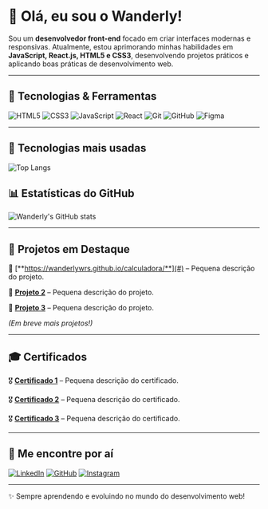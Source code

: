 # 👋 Olá, eu sou o Wanderly!

Sou um **desenvolvedor front-end** focado em criar interfaces modernas e responsivas. Atualmente, estou aprimorando minhas habilidades em **JavaScript, React.js, HTML5 e CSS3**, desenvolvendo projetos práticos e aplicando boas práticas de desenvolvimento web.

---

## 🚀 Tecnologias & Ferramentas

![HTML5](https://img.shields.io/badge/HTML5-%23E34F26.svg?style=for-the-badge&logo=html5&logoColor=white)
![CSS3](https://img.shields.io/badge/CSS3-%231572B6.svg?style=for-the-badge&logo=css3&logoColor=white)
![JavaScript](https://img.shields.io/badge/JavaScript-%23F7DF1E.svg?style=for-the-badge&logo=javascript&logoColor=black)
![React](https://img.shields.io/badge/React-%2320232a.svg?style=for-the-badge&logo=react&logoColor=%2361DAFB)
![Git](https://img.shields.io/badge/Git-%23F05033.svg?style=for-the-badge&logo=git&logoColor=white)
![GitHub](https://img.shields.io/badge/GitHub-%23121011.svg?style=for-the-badge&logo=github&logoColor=white)
![Figma](https://img.shields.io/badge/Figma-%23F24E1E.svg?style=for-the-badge&logo=figma&logoColor=white)

---
## 🚀 Tecnologias mais usadas  
![Top Langs](https://github-readme-stats.vercel.app/api/top-langs/?username=wanderlywrs&layout=compact&theme=radical)
## 📊 Estatísticas do GitHub  
![Wanderly's GitHub stats](https://github-readme-stats.vercel.app/api?username=wanderlywrs&show_icons=true&theme=radical)

---

## 📌 Projetos em Destaque

🔹 [**https://wanderlywrs.github.io/calculadora/**](#) – Pequena descrição do projeto.

🔹 [**Projeto 2**](#) – Pequena descrição do projeto.

🔹 [**Projeto 3**](#) – Pequena descrição do projeto.

_(Em breve mais projetos!)_

---

## 🎓 Certificados

🎖️ [**Certificado 1**](#) – Pequena descrição do certificado.

🎖️ [**Certificado 2**](#) – Pequena descrição do certificado.

🎖️ [**Certificado 3**](#) – Pequena descrição do certificado.

---

## 🚀 Me encontre por aí  
[![LinkedIn](https://img.shields.io/badge/-LinkedIn-blue?style=for-the-badge&logo=Linkedin&logoColor=white)](https://linkedin.com/in/SEU-LINKEDIN)
[![GitHub](https://img.shields.io/badge/-GitHub-black?style=for-the-badge&logo=GitHub&logoColor=white)](https://github.com/wanderlywrs)
[![Instagram](https://img.shields.io/badge/-Instagram-E4405F?style=for-the-badge&logo=instagram&logoColor=white)](https://instagram.com/SEU-INSTAGRAM)

---

✨ Sempre aprendendo e evoluindo no mundo do desenvolvimento web!
